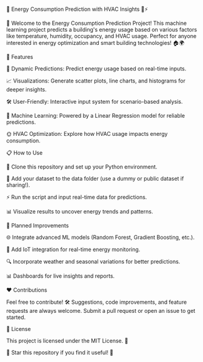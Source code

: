 🌟 Energy Consumption Prediction with HVAC Insights 🏢⚡

🚀 Welcome to the Energy Consumption Prediction Project! This machine learning project predicts a building's energy usage based on various factors like temperature, humidity, occupancy, and HVAC usage. Perfect for anyone interested in energy optimization and smart building technologies! 🏠🌍



🌟 Features

🔄 Dynamic Predictions: Predict energy usage based on real-time inputs.

📈 Visualizations: Generate scatter plots, line charts, and histograms for deeper insights.

🛠️ User-Friendly: Interactive input system for scenario-based analysis.

🤖 Machine Learning: Powered by a Linear Regression model for reliable predictions.

🌞 HVAC Optimization: Explore how HVAC usage impacts energy consumption.



📋 How to Use

🐍 Clone this repository and set up your Python environment.

📂 Add your dataset to the data folder (use a dummy or public dataset if sharing!).

⚡ Run the script and input real-time data for predictions.

📊 Visualize results to uncover energy trends and patterns.



🔮 Planned Improvements

🌐 Integrate advanced ML models (Random Forest, Gradient Boosting, etc.).

📡 Add IoT integration for real-time energy monitoring.

🔍 Incorporate weather and seasonal variations for better predictions.

📊 Dashboards for live insights and reports.



❤️ Contributions

Feel free to contribute! 🛠️ Suggestions, code improvements, and feature requests are always welcome. Submit a pull request or open an issue to get started.



📝 License

This project is licensed under the MIT License. 📜

🌟 Star this repository if you find it useful! 🌟
